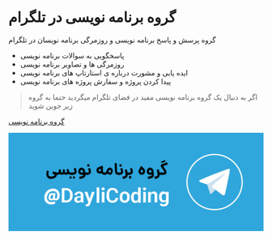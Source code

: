 
# گروه برنامه نویسی در تلگرام

گروه پرسش و پاسخ برنامه نویسی و روزمرگی برنامه نویسان در تلگرام

+ پاسخگویی به سوالات برنامه نویسی
+ روزمرگی ها و تصاویر برنامه نویسی 
+ ایده یابی و مشورت درباره ی استارتاپ های برنامه نویسی
+ پیدا کردن پروژه و سفارش پروژه های برنامه نویسی 

> اگر به دنبال یک گروه برنامه نویسی مفید در فضای تلگرام میگردید حتما به گروه زیر جوین شوید 

[گروه برنامه نویسی](https://t.me/DayliCoding/)




![گروه برنامه نویسی در تلگرام ](https://raw.githubusercontent.com/mirakabzi/telegram-programming-group/main/telegram-group-for-programming.jpg)



